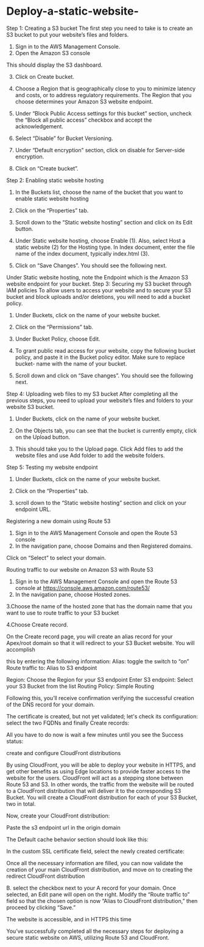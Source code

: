 # Deploy-a-static-website-



Step 1: Creating a S3 bucket
The first step you need to take is to create an S3 bucket to put your website’s files and folders.

1.	Sign in to the AWS Management Console.
2.	Open the Amazon S3 console

This should display the S3 dashboard.





3.	Click on Create bucket.

4.	Choose a Region that is geographically close to you to minimize latency and costs, or to address regulatory requirements. The Region that you choose determines your Amazon S3 website endpoint.

 





5.	Under “Block Public Access settings for this bucket” section, uncheck the “Block all public access” checkbox and accept the acknowledgement.

 



6.	Select “Disable” for Bucket Versioning.

 





7.	Under “Default encryption” section, click on disable for Server-side encryption.

 



8.	Click on “Create bucket”.




 
Step 2: Enabling static website hosting
1.	In the Buckets list, choose the name of the bucket that you want to enable static website hosting

2.	Click on the “Properties” tab.






3.	Scroll down to the “Static website hosting” section and click on its Edit
button.






4.	Under Static website hosting, choose Enable (1). Also, select Host a static website (2) for the Hosting type. In Index document, enter the file name of the index document, typically index.html (3).
 



5.	Click on “Save Changes”. You should see the following next.

 



Under Static website hosting, note the Endpoint which is the Amazon S3 website endpoint for your bucket.
Step 3: Securing my S3 bucket through IAM policies
To allow users to access your website and to secure your S3 bucket and block uploads and/or deletions, you will need to add a bucket policy.

1.	Under Buckets, click on the name of your website bucket.


2.	Click on the “Permissions” tab.

3.	Under Bucket Policy, choose Edit.





4.	To grant public read access for your website, copy the following bucket policy, and paste it in the Bucket policy editor. Make sure to replace bucket- name with the name of your bucket.






5.	Scroll down and click on “Save changes”. You should see the following next.

Step 4: Uploading web files to my S3 bucket
After completing all the previous steps, you need to upload your website’s files and folders to your website S3 bucket.

1.	Under Buckets, click on the name of your website bucket.

2.	On the Objects tab, you can see that the bucket is currently empty, click on the Upload button.
3.	This should take you to the Upload page. Click Add files to add the website files and use Add folder to add the website folders.



Step 5: Testing my website endpoint
1.	Under Buckets, click on the name of your website bucket.



2.	Click on the “Properties” tab.


3.	scroll down to the “Static website hosting” section and click on your endpoint URL.


 



  
Registering a new domain using Route 53


1.	Sign in to the AWS Management Console and open the Route 53 console
2.	In the navigation pane, choose Domains and then Registered domains.


 

Click on “Select” to select your domain.



Routing traffic to our website on Amazon S3 with Route 53
1.	Sign in to the AWS Management Console and open the Route 53 console at https://console.aws.amazon.com/route53/
2.	In the navigation pane, choose Hosted zones.




3.Choose the name of the hosted zone that has the domain name that you want to use to route traffic to your S3 bucket
 


4.Choose Create record.
 

On the Create record page, you will create an alias record for your Apex/root domain so that it will redirect to your S3 Bucket website. You will accomplish
 
this by entering the following information: Alias: toggle the switch to “on”
Route traffic to: Alias to S3 endpoint

Region: Choose the Region for your S3 endpoint Enter S3 endpoint: Select your S3 Bucket from the list Routing Policy: Simple Routing


 

Following this, you’ll receive confirmation verifying the successful creation of the DNS record for your domain.

The certificate is created, but not yet validated; let's check its configuration:
select the two FQDNs and finally Create records:


 


All you have to do now is wait a few minutes until you see the Success status:
 

create and configure CloudFront distributions

By using CloudFront, you will be able to deploy your website in HTTPS, and get other benefits as using Edge locations to provide faster access to the website for the users.
CloudFront will act as a stepping stone between Route 53 and S3. In other words, the traffic from the website will be routed to a CloudFront distribution that will deliver it to the corresponding S3 Bucket. You will create a CloudFront distribution for each of your S3 Bucket, two in total.


Now, create your CloudFront distribution:
 
Paste the s3 endpoint url in the origin domain
 

The Default cache behavior section should look like this:

 

In the custom SSL certificate field, select the newly created certificate:
 

Once all the necessary information are filled, you can now validate the creation of your main CloudFront distribution, and move on to creating the redirect CloudFront distribution


B.
select the checkbox next to your A record for your domain. Once selected, an Edit pane will open on the right. Modify the “Route traffic to” field so that the chosen option is now “Alias to CloudFront distribution,” then proceed by clicking “Save.”

 



The website is accessible, and in HTTPS this time

 

You’ve successfully completed all the necessary steps for deploying a secure static website on AWS, utilizing Route 53 and CloudFront.
